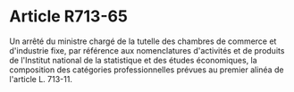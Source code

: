 # Article R713-65

Un arrêté du ministre chargé de la tutelle des chambres de commerce et d'industrie fixe, par référence aux nomenclatures d'activités et de produits de l'Institut national de la statistique et des études économiques, la composition des catégories professionnelles prévues au premier alinéa de l'article L. 713-11.
